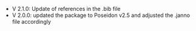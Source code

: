 - V 2.1.0: Update of references in the .bib file
- V 2.0.0: updated the package to Poseidon v2.5 and adjusted the .janno file accordingly
